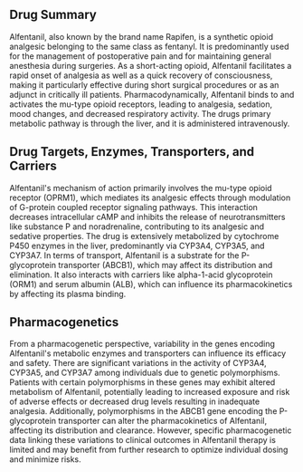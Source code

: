 ## Drug Summary
Alfentanil, also known by the brand name Rapifen, is a synthetic opioid analgesic belonging to the same class as fentanyl. It is predominantly used for the management of postoperative pain and for maintaining general anesthesia during surgeries. As a short-acting opioid, Alfentanil facilitates a rapid onset of analgesia as well as a quick recovery of consciousness, making it particularly effective during short surgical procedures or as an adjunct in critically ill patients. Pharmacodynamically, Alfentanil binds to and activates the mu-type opioid receptors, leading to analgesia, sedation, mood changes, and decreased respiratory activity. The drugs primary metabolic pathway is through the liver, and it is administered intravenously.

## Drug Targets, Enzymes, Transporters, and Carriers
Alfentanil's mechanism of action primarily involves the mu-type opioid receptor (OPRM1), which mediates its analgesic effects through modulation of G-protein coupled receptor signaling pathways. This interaction decreases intracellular cAMP and inhibits the release of neurotransmitters like substance P and noradrenaline, contributing to its analgesic and sedative properties. The drug is extensively metabolized by cytochrome P450 enzymes in the liver, predominantly via CYP3A4, CYP3A5, and CYP3A7. In terms of transport, Alfentanil is a substrate for the P-glycoprotein transporter (ABCB1), which may affect its distribution and elimination. It also interacts with carriers like alpha-1-acid glycoprotein (ORM1) and serum albumin (ALB), which can influence its pharmacokinetics by affecting its plasma binding.

## Pharmacogenetics
From a pharmacogenetic perspective, variability in the genes encoding Alfentanil's metabolic enzymes and transporters can influence its efficacy and safety. There are significant variations in the activity of CYP3A4, CYP3A5, and CYP3A7 among individuals due to genetic polymorphisms. Patients with certain polymorphisms in these genes may exhibit altered metabolism of Alfentanil, potentially leading to increased exposure and risk of adverse effects or decreased drug levels resulting in inadequate analgesia. Additionally, polymorphisms in the ABCB1 gene encoding the P-glycoprotein transporter can alter the pharmacokinetics of Alfentanil, affecting its distribution and clearance. However, specific pharmacogenetic data linking these variations to clinical outcomes in Alfentanil therapy is limited and may benefit from further research to optimize individual dosing and minimize risks.